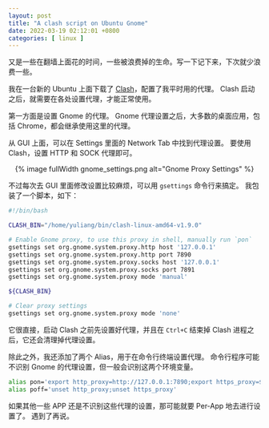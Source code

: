 ```yaml
---
layout: post
title: "A clash script on Ubuntu Gnome"
date: 2022-03-19 02:12:01 +0800
categories: [ linux ]
---
```


又是一些在翻墙上面花的时间，一些被浪费掉的生命。写一下记下来，下次就少浪费一些。

<!-- more -->

我在一台新的 Ubuntu 上面下载了 [Clash][clash]，配置了我平时用的代理。
Clash 启动之后，就需要在各处设置代理，才能正常使用。

第一方面是设置 Gnome 的代理。
Gnome 代理设置之后，大多数的桌面应用，包括 Chrome，都会继承使用这里的代理。

从 GUI 上面，可以在 Settings 里面的 Network Tab 中找到代理设置。
要使用 Clash，设置 HTTP 和 SOCK 代理即可。

<center>
{% image fullWidth gnome_settings.png alt="Gnome Proxy Settings" %}
</center>

不过每次去 GUI 里面修改设置比较麻烦，可以用 `gsettings` 命令行来搞定。
我包装了一个脚本，如下：

``` bash
#!/bin/bash

CLASH_BIN="/home/yuliang/bin/clash-linux-amd64-v1.9.0"

# Enable Gnome proxy, to use this proxy in shell, manually run `pon`
gsettings set org.gnome.system.proxy.http host '127.0.0.1'
gsettings set org.gnome.system.proxy.http port 7890
gsettings set org.gnome.system.proxy.socks host '127.0.0.1'
gsettings set org.gnome.system.proxy.socks port 7891
gsettings set org.gnome.system.proxy mode 'manual'

${CLASH_BIN}

# Clear proxy settings
gsettings set org.gnome.system.proxy mode 'none'
```

它很直接，启动 Clash 之前先设置好代理，并且在 `Ctrl+C` 结束掉 Clash 进程之后，它还会清理掉代理设置。

除此之外，我还添加了两个 Alias，用于在命令行终端设置代理。
命令行程序可能不识别 Gnome 的代理设置，但一般会识别这两个环境变量。

``` bash
alias pon='export http_proxy=http://127.0.0.1:7890;export https_proxy=$http_proxy'
alias poff='unset http_proxy;unset https_proxy'
```

如果其他一些 APP 还是不识别这些代理的设置，那可能就要 Per-App 地去进行设置了。
遇到了再说。


[clash]:	https://github.com/Dreamacro/clash
